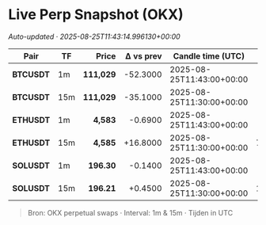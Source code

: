 # Live Perp Snapshot (OKX)  
*Auto-updated · 2025-08-25T11:43:14.996130+00:00*

| Pair | TF | Price | Δ vs prev | Candle time (UTC) | Volume |
|---|---|---:|---:|---|---:|
| **BTCUSDT** | 1m | **111,029** | -52.3000 | 2025-08-25T11:43:00+00:00 | 1439.04 |
| **BTCUSDT** | 15m | **111,029** | -35.1000 | 2025-08-25T11:30:00+00:00 | 66953.44 |
| **ETHUSDT** | 1m | **4,583** | -0.6900 | 2025-08-25T11:43:00+00:00 | 10848.70 |
| **ETHUSDT** | 15m | **4,585** | +16.8000 | 2025-08-25T11:30:00+00:00 | 715731.32 |
| **SOLUSDT** | 1m | **196.30** | -0.1400 | 2025-08-25T11:43:00+00:00 | 3714.97 |
| **SOLUSDT** | 15m | **196.21** | +0.4500 | 2025-08-25T11:30:00+00:00 | 177364.49 |

> Bron: OKX perpetual swaps · Interval: 1m & 15m · Tijden in UTC